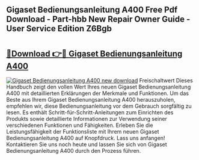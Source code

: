 ## Gigaset Bedienungsanleitung A400 Free Pdf Download - Part-hbb New Repair Owner Guide - User Service Edition Z6Bgb

# <h2><a href="http://df215o.blite.top/?on=Gigaset+Bedienungsanleitung+A400">🔗Download 👉🔴 Gigaset Bedienungsanleitung A400</a></h2>

[![Gigaset Bedienungsanleitung A400 new download](https://i.imgur.com/lujVjoI.png)](http://df215o.blite.top/?on=Gigaset+Bedienungsanleitung+A400)
Freischaltwert Dieses Handbuch zeigt den vollen Wert Ihres neuen Gigaset Bedienungsanleitung A400 mit detaillierten Erklärungen der Merkmale und Funktionen. Um das Beste aus Ihrem Gigaset Bedienungsanleitung A400 herauszuholen, empfehlen wir, diese Bedienungsanleitung vor dem Gebrauch sorgfältig zu lesen. Es enthält Schritt-für-Schritt-Anleitungen zum Einrichten des Produkts sowie detaillierte Informationen zur Verwendung seiner verschiedenen Funktionen und Fähigkeiten. Erleben Sie die Leistungsfähigkeit der Funktionsliste mit Ihrem neuen Gigaset Bedienungsanleitung A400 auf Knopfdruck. Lass uns anfangen! Kontaktieren Sie uns noch heute und lassen Sie sich von Gigaset Bedienungsanleitung A400 durch den Prozess führen.
